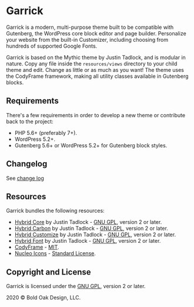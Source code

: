 # Garrick

Garrick is a modern, multi-purpose theme built to be compatible with Gutenberg, the WordPress core block editor and page builder. Personalize your website from the built-in Customizer, including choosing from hundreds of supported Google Fonts.

Garrick is based on the Mythic theme by Justin Tadlock, and is modular in nature. Copy any file inside the `resources/views` directory to your child theme and edit. Change as little or as much as you want! The theme uses the CodyFrame framework, making all utility classes available in Gutenberg blocks.

## Requirements

There's a few requirements in order to develop a new theme or contribute back to the project:

- PHP 5.6+ (preferably 7+).
- WordPress 5.2+.
- Gutenberg 5.6+ or WordPress 5.2+ for Gutenberg block styles.

## Changelog

See [change log](./changelog.md)

## Resources

Garrick bundles the following resources:

- [Hybrid Core](https://github.com/justintadlock/hybrid-core) by Justin Tadlock - [GNU GPL](https://www.gnu.org/licenses/gpl-2.0.html), version 2 or later.
- [Hybrid Carbon](https://github.com/justintadlock/hybrid-carbon) by Justin Tadlock - [GNU GPL](https://www.gnu.org/licenses/gpl-2.0.html), version 2 or later.
- [Hybrid Customize](https://github.com/justintadlock/hybrid-customize) by Justin Tadlock - [GNU GPL](https://www.gnu.org/licenses/gpl-2.0.html), version 2 or later.
- [Hybrid Font](https://github.com/justintadlock/hybrid-font) by Justin Tadlock - [GNU GPL](https://www.gnu.org/licenses/gpl-2.0.html), version 2 or later.
- [CodyFrame](https://github.com/CodyHouse/codyhouse-framework) - [MIT](https://codyhouse.co/mit).
- [Nucleo Icons](https://nucleoapp.com/) - [Standard License](https://nucleoapp.com/license).

## Copyright and License

Garrick is licensed under the [GNU GPL](https://www.gnu.org/licenses/gpl-2.0.html), version 2 or later.

2020 &copy; Bold Oak Design, LLC.
